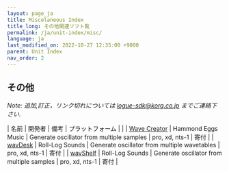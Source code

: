 ```yaml
---
layout: page_ja
title: Miscelaneous Index
title_long: その他関連ソフト覧
permalink: /ja/unit-index/misc/
language: ja
last_modified_on: 2022-10-27 12:35:00 +9000
parent: Unit Index
nav_order: 2
---
```


## その他

_Note: 追加,訂正，リンク切れについては *logue-sdk@korg.co.jp* までご連絡下さい._

| 名前 | 開発者 | 備考 | プラットフォーム |  |
| [Wave Creator](http://hammondeggsmusic.ca/logueplugins/wavecreator.html) | Hammond Eggs Music | Generate oscillator from multiple samples | pro, xd, nts-1 | 寄付 |
| [wavDesk](https://gumroad.com/l/wavDesk) | Roll-Log Sounds | Generate oscillator from multiple wavetables | pro, xd, nts-1 | 寄付 |
| [wavShelf](https://gumroad.com/l/wavShelf) | Roll-Log Sounds | Generate oscillator from multiple samples | pro, xd, nts-1 | 寄付 |


